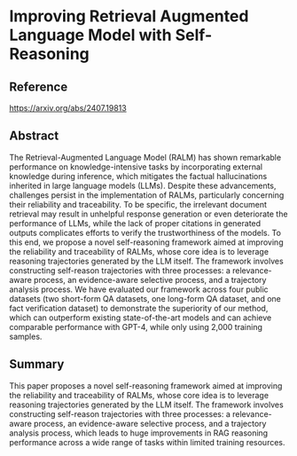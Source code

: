 # Improving Retrieval Augmented Language Model with Self-Reasoning
## Reference
https://arxiv.org/abs/2407.19813

## Abstract

The Retrieval-Augmented Language Model (RALM) has shown remarkable performance on knowledge-intensive tasks by incorporating external knowledge during inference, which mitigates the factual hallucinations inherited in large language models (LLMs). Despite these advancements, challenges persist in the implementation of RALMs, particularly concerning their reliability and traceability. To be specific, the irrelevant document retrieval may result in unhelpful response generation or even deteriorate the performance of LLMs, while the lack of proper citations in generated outputs complicates efforts to verify the trustworthiness of the models. To this end, we propose a novel self-reasoning framework aimed at improving the reliability and traceability of RALMs, whose core idea is to leverage reasoning trajectories generated by the LLM itself. The framework involves constructing self-reason trajectories with three processes: a relevance-aware process, an evidence-aware selective process, and a trajectory analysis process. We have evaluated our framework across four public datasets (two short-form QA datasets, one long-form QA dataset, and one fact verification dataset) to demonstrate the superiority of our method, which can outperform existing state-of-the-art models and can achieve comparable performance with GPT-4, while only using 2,000 training samples.
## Summary

This paper proposes a novel self-reasoning framework aimed at improving the reliability and traceability of RALMs, whose core idea is to leverage reasoning trajectories generated by the LLM itself. The framework involves constructing self-reason trajectories with three processes: a relevance-aware process, an evidence-aware selective process, and a trajectory analysis process, which leads to huge improvements in RAG reasoning performance across a wide range of tasks within limited training resources.